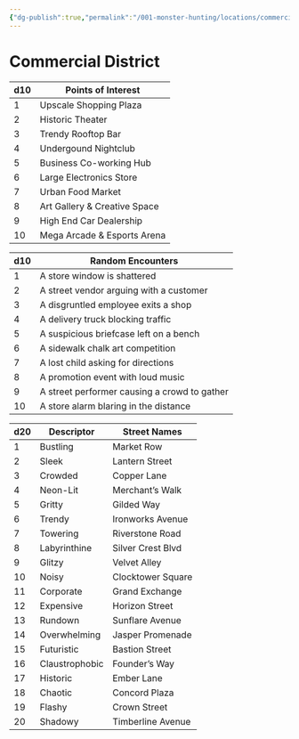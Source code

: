 ```yaml
---
{"dg-publish":true,"permalink":"/001-monster-hunting/locations/commercial/"}
---
```


# Commercial District

| d10 | Points of Interest           |
| --- | ---------------------------- |
| 1   | Upscale Shopping Plaza       |
| 2   | Historic Theater             |
| 3   | Trendy Rooftop Bar           |
| 4   | Undergound Nightclub         |
| 5   | Business Co-working Hub      |
| 6   | Large Electronics Store      |
| 7   | Urban Food Market            |
| 8   | Art Gallery & Creative Space |
| 9   | High End Car Dealership      |
| 10  | Mega Arcade & Esports Arena  |

| d10 | Random Encounters                            |
|-----|----------------------------------------------|
| 1   | A store window is shattered                  |
| 2   | A street vendor arguing with a customer      |
| 3   | A disgruntled employee exits a shop          |
| 4   | A delivery truck blocking traffic            |
| 5   | A suspicious briefcase left on a bench       |
| 6   | A sidewalk chalk art competition             |
| 7   | A lost child asking for directions           |
| 8   | A promotion event with loud music            |
| 9   | A street performer causing a crowd to gather |
| 10  | A store alarm blaring in the distance        |

| d20 | Descriptor     | Street Names      |
| --- | -------------- | ----------------- |
| 1   | Bustling       | Market Row        |
| 2   | Sleek          | Lantern Street    |
| 3   | Crowded        | Copper Lane       |
| 4   | Neon-Lit       | Merchant’s Walk   |
| 5   | Gritty         | Gilded Way        |
| 6   | Trendy         | Ironworks Avenue  |
| 7   | Towering       | Riverstone Road   |
| 8   | Labyrinthine   | Silver Crest Blvd |
| 9   | Glitzy         | Velvet Alley      |
| 10  | Noisy          | Clocktower Square |
| 11  | Corporate      | Grand Exchange    |
| 12  | Expensive      | Horizon Street    |
| 13  | Rundown        | Sunflare Avenue   |
| 14  | Overwhelming   | Jasper Promenade  |
| 15  | Futuristic     | Bastion Street    |
| 16  | Claustrophobic | Founder’s Way     |
| 17  | Historic       | Ember Lane        |
| 18  | Chaotic        | Concord Plaza     |
| 19  | Flashy         | Crown Street      |
| 20  | Shadowy        | Timberline Avenue |

